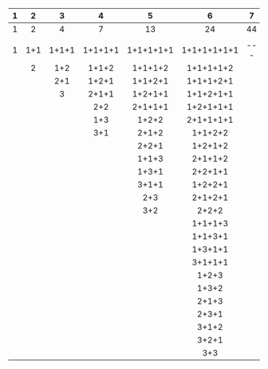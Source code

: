 |1|2|3|4|5|6|7|8|9|10|11|
|:---:|:---:|:---:|:---:|:---:|:---:|:---:|:---:|:---:|:---:|:---:|
|1|2|4|7|13|24|44|81|149|274|504|
| | | | | | | | | | | |
|1|1+1|1+1+1|1+1+1+1|1+1+1+1+1|1+1+1+1+1+1|---|---|---|---|--- |
| |2|1+2|1+1+2|1+1+1+2|1+1+1+1+2| | | | | |
| | |2+1|1+2+1|1+1+2+1|1+1+1+2+1||||||
| | |3|2+1+1|1+2+1+1|1+1+2+1+1||||||
| | | |2+2|2+1+1+1|1+2+1+1+1||||||
| | | |1+3|1+2+2|2+1+1+1+1||||||
| | | |3+1|2+1+2|1+1+2+2||||||
| | | | |2+2+1|1+2+1+2||||||
| | | | |1+1+3|2+1+1+2||||||
| | | | |1+3+1|2+2+1+1||||||
| | | | |3+1+1|1+2+2+1||||||
| | | | |2+3|2+1+2+1||||||
| | | | |3+2|2+2+2||||||
| | | | | |1+1+1+3||||||
| | | | | |1+1+3+1||||||
| | | | | |1+3+1+1||||||
| | | | | |3+1+1+1||||||
| | | | | |1+2+3||||||
| | | | | |1+3+2||||||
| | | | | |2+1+3||||||
| | | | | |2+3+1||||||
| | | | | |3+1+2||||||
| | | | | |3+2+1||||||
| | | | | |3+3||||||



